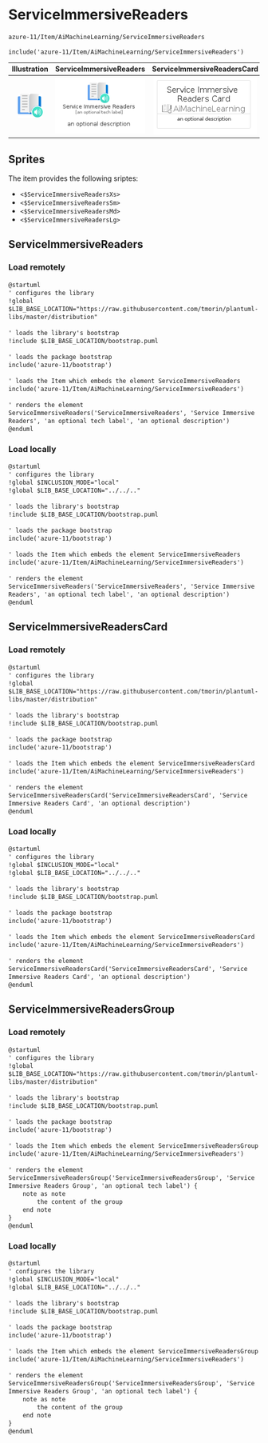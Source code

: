 # ServiceImmersiveReaders


```text
azure-11/Item/AiMachineLearning/ServiceImmersiveReaders
```

```text
include('azure-11/Item/AiMachineLearning/ServiceImmersiveReaders')
```



| Illustration | ServiceImmersiveReaders | ServiceImmersiveReadersCard | ServiceImmersiveReadersGroup |
| :---: | :---: | :---: | :---: |
| ![illustration for Illustration](../../../azure-11/Item/AiMachineLearning/ServiceImmersiveReaders.png) | ![illustration for ServiceImmersiveReaders](../../../azure-11/Item/AiMachineLearning/ServiceImmersiveReaders.Local.png) | ![illustration for ServiceImmersiveReadersCard](../../../azure-11/Item/AiMachineLearning/ServiceImmersiveReadersCard.Local.png) | ![illustration for ServiceImmersiveReadersGroup](../../../azure-11/Item/AiMachineLearning/ServiceImmersiveReadersGroup.Local.png) |



## Sprites
The item provides the following sriptes:

- `<$ServiceImmersiveReadersXs>`
- `<$ServiceImmersiveReadersSm>`
- `<$ServiceImmersiveReadersMd>`
- `<$ServiceImmersiveReadersLg>`





## ServiceImmersiveReaders

### Load remotely
```plantuml
@startuml
' configures the library
!global $LIB_BASE_LOCATION="https://raw.githubusercontent.com/tmorin/plantuml-libs/master/distribution"

' loads the library's bootstrap
!include $LIB_BASE_LOCATION/bootstrap.puml

' loads the package bootstrap
include('azure-11/bootstrap')

' loads the Item which embeds the element ServiceImmersiveReaders
include('azure-11/Item/AiMachineLearning/ServiceImmersiveReaders')

' renders the element
ServiceImmersiveReaders('ServiceImmersiveReaders', 'Service Immersive Readers', 'an optional tech label', 'an optional description')
@enduml
```

### Load locally
```plantuml
@startuml
' configures the library
!global $INCLUSION_MODE="local"
!global $LIB_BASE_LOCATION="../../.."

' loads the library's bootstrap
!include $LIB_BASE_LOCATION/bootstrap.puml

' loads the package bootstrap
include('azure-11/bootstrap')

' loads the Item which embeds the element ServiceImmersiveReaders
include('azure-11/Item/AiMachineLearning/ServiceImmersiveReaders')

' renders the element
ServiceImmersiveReaders('ServiceImmersiveReaders', 'Service Immersive Readers', 'an optional tech label', 'an optional description')
@enduml
```

## ServiceImmersiveReadersCard

### Load remotely
```plantuml
@startuml
' configures the library
!global $LIB_BASE_LOCATION="https://raw.githubusercontent.com/tmorin/plantuml-libs/master/distribution"

' loads the library's bootstrap
!include $LIB_BASE_LOCATION/bootstrap.puml

' loads the package bootstrap
include('azure-11/bootstrap')

' loads the Item which embeds the element ServiceImmersiveReadersCard
include('azure-11/Item/AiMachineLearning/ServiceImmersiveReaders')

' renders the element
ServiceImmersiveReadersCard('ServiceImmersiveReadersCard', 'Service Immersive Readers Card', 'an optional description')
@enduml
```

### Load locally
```plantuml
@startuml
' configures the library
!global $INCLUSION_MODE="local"
!global $LIB_BASE_LOCATION="../../.."

' loads the library's bootstrap
!include $LIB_BASE_LOCATION/bootstrap.puml

' loads the package bootstrap
include('azure-11/bootstrap')

' loads the Item which embeds the element ServiceImmersiveReadersCard
include('azure-11/Item/AiMachineLearning/ServiceImmersiveReaders')

' renders the element
ServiceImmersiveReadersCard('ServiceImmersiveReadersCard', 'Service Immersive Readers Card', 'an optional description')
@enduml
```

## ServiceImmersiveReadersGroup

### Load remotely
```plantuml
@startuml
' configures the library
!global $LIB_BASE_LOCATION="https://raw.githubusercontent.com/tmorin/plantuml-libs/master/distribution"

' loads the library's bootstrap
!include $LIB_BASE_LOCATION/bootstrap.puml

' loads the package bootstrap
include('azure-11/bootstrap')

' loads the Item which embeds the element ServiceImmersiveReadersGroup
include('azure-11/Item/AiMachineLearning/ServiceImmersiveReaders')

' renders the element
ServiceImmersiveReadersGroup('ServiceImmersiveReadersGroup', 'Service Immersive Readers Group', 'an optional tech label') {
    note as note
        the content of the group
    end note
}
@enduml
```

### Load locally
```plantuml
@startuml
' configures the library
!global $INCLUSION_MODE="local"
!global $LIB_BASE_LOCATION="../../.."

' loads the library's bootstrap
!include $LIB_BASE_LOCATION/bootstrap.puml

' loads the package bootstrap
include('azure-11/bootstrap')

' loads the Item which embeds the element ServiceImmersiveReadersGroup
include('azure-11/Item/AiMachineLearning/ServiceImmersiveReaders')

' renders the element
ServiceImmersiveReadersGroup('ServiceImmersiveReadersGroup', 'Service Immersive Readers Group', 'an optional tech label') {
    note as note
        the content of the group
    end note
}
@enduml
```

